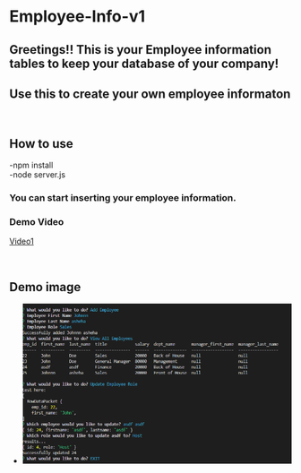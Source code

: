# Employee-Info-v1

## Greetings!! This is your Employee information tables to keep your database of your company!
## Use this to create your own employee informaton

</br>

## How to use 
-npm install
</br>
-node server.js

<h3>You can start inserting your employee information.

### Demo Video

[Video1](https://watch.screencastify.com/v/Fc5BwHG0RvnJPAOf7Wzo)

</br>

## Demo image

- ![Image](./assets/emloyee%20img.png)